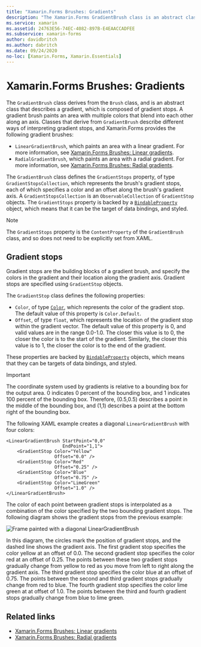 ```yaml
---
title: "Xamarin.Forms Brushes: Gradients"
description: "The Xamarin.Forms GradientBrush class is an abstract class that describes a gradient, composed of gradient stops."
ms.service: xamarin
ms.assetid: 24763E56-74EC-4082-897B-E4EAACCADFEE
ms.subservice: xamarin-forms
author: davidbritch
ms.author: dabritch
ms.date: 09/24/2020
no-loc: [Xamarin.Forms, Xamarin.Essentials]
---
```


# Xamarin.Forms Brushes: Gradients

The `GradientBrush` class derives from the `Brush` class, and is an abstract class that describes a gradient, which is composed of gradient stops. A gradient brush paints an area with multiple colors that blend into each other along an axis. Classes that derive from `GradientBrush` describe different ways of interpreting gradient stops, and Xamarin.Forms provides the following gradient brushes:

- `LinearGradientBrush`, which paints an area with a linear gradient. For more information, see [Xamarin.Forms Brushes: Linear gradients](lineargradient.md).
- `RadialGradientBrush`, which paints an area with a radial gradient. For more information, see [Xamarin.Forms Brushes: Radial gradients](radialgradient.md).

The `GradientBrush` class defines the `GradientStops` property, of type `GradientStopsCollection`, which represents the brush's gradient stops, each of which specifies a color and an offset along the brush's gradient axis. A `GradientStopsCollection` is an `ObservableCollection` of `GradientStop` objects. The `GradientStops` property is backed by a [`BindableProperty`](xref:Xamarin.Forms.BindableProperty) object, which means that it can be the target of data bindings, and styled.

> [!NOTE]
> The `GradientStops` property is the `ContentProperty` of the `GradientBrush` class, and so does not need to be explicitly set from XAML.

## Gradient stops

Gradient stops are the building blocks of a gradient brush, and specify the colors in the gradient and their location along the gradient axis. Gradient stops are specified using `GradientStop` objects.

The `GradientStop` class defines the following properties:

- `Color`, of type [`Color`](xref:Xamarin.Forms.Color), which represents the color of the gradient stop. The default value of this property is `Color.Default`.
- `Offset`, of type `float`, which represents the location of the gradient stop within the gradient vector. The default value of this property is 0, and valid values are in the range 0.0-1.0. The closer this value is to 0, the closer the color is to the start of the gradient. Similarly, the closer this value is to 1, the closer the color is to the end of the gradient.

These properties are backed by [`BindableProperty`](xref:Xamarin.Forms.BindableProperty) objects, which means that they can be targets of data bindings, and styled.

> [!IMPORTANT]
> The coordinate system used by gradients is relative to a bounding box for the output area. 0 indicates 0 percent of the bounding box, and 1 indicates 100 percent of the bounding box. Therefore, (0.5,0.5) describes a point in the middle of the bounding box, and (1,1) describes a point at the bottom right of the bounding box.

The following XAML example creates a diagonal `LinearGradientBrush` with four colors:

```xaml
<LinearGradientBrush StartPoint="0,0"
                     EndPoint="1,1">
    <GradientStop Color="Yellow"
                  Offset="0.0" />
    <GradientStop Color="Red"
                  Offset="0.25" />
    <GradientStop Color="Blue"
                  Offset="0.75" />             
    <GradientStop Color="LimeGreen"
                  Offset="1.0" />
</LinearGradientBrush>                                                       
```

The color of each point between gradient stops is interpolated as a combination of the color specified by the two bounding gradient stops. The following diagram shows the gradient stops from the previous example:

![Frame painted with a diagonal LinearGradientBrush](gradient-images/gradient-stops.png)

In this diagram, the circles mark the position of gradient stops, and the dashed line shows the gradient axis. The first gradient stop specifies the color yellow at an offset of 0.0. The second gradient stop specifies the color red at an offset of 0.25. The points between these two gradient stops gradually change from yellow to red as you move from left to right along the gradient axis. The third gradient stop specifies the color blue at an offset of 0.75. The points between the second and third gradient stops gradually change from red to blue. The fourth gradient stop specifies the color lime green at at offset of 1.0. The points between the third and fourth gradient stops gradually change from blue to lime green.

## Related links

- [Xamarin.Forms Brushes: Linear gradients](lineargradient.md)
- [Xamarin.Forms Brushes: Radial gradients](radialgradient.md)
